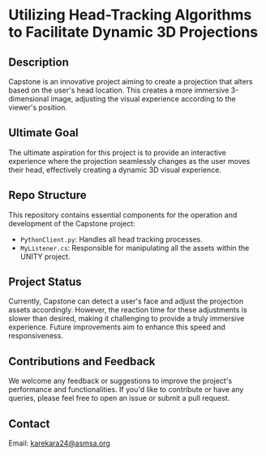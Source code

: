 # Utilizing Head-Tracking Algorithms to Facilitate Dynamic 3D Projections

## Description
Capstone is an innovative project aiming to create a projection that alters based on the user's head location. This creates a more immersive 3-dimensional image, adjusting the visual experience according to the viewer's position.

## Ultimate Goal
The ultimate aspiration for this project is to provide an interactive experience where the projection seamlessly changes as the user moves their head, effectively creating a dynamic 3D visual experience.

## Repo Structure
This repository contains essential components for the operation and development of the Capstone project:
- `PythonClient.py`: Handles all head tracking processes.
- `MyListener.cs`: Responsible for manipulating all the assets within the UNITY project.

## Project Status
Currently, Capstone can detect a user's face and adjust the projection assets accordingly. However, the reaction time for these adjustments is slower than desired, making it challenging to provide a truly immersive experience. Future improvements aim to enhance this speed and responsiveness.

## Contributions and Feedback
We welcome any feedback or suggestions to improve the project's performance and functionalities. If you'd like to contribute or have any queries, please feel free to open an issue or submit a pull request.

## Contact
Email: karekara24@asmsa.org
